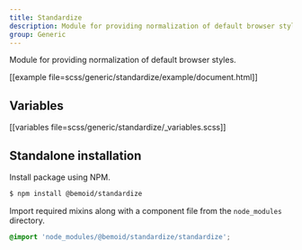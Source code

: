 ```yaml
---
title: Standardize
description: Module for providing normalization of default browser styles
group: Generic
---
```


Module for providing normalization of default browser styles.

[[example file=scss/generic/standardize/example/document.html]]

## Variables

[[variables file=scss/generic/standardize/_variables.scss]]

## Standalone installation

Install package using NPM.

```bash
$ npm install @bemoid/standardize
```

Import required mixins along with a component file from the `node_modules` directory.

```scss
@import 'node_modules/@bemoid/standardize/standardize';
```
